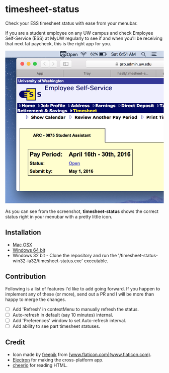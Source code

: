 # timesheet-status

Check your ESS timesheet status with ease from your menubar.

If you are a student employee on any UW campus and check Employee Self-Service (ESS) at MyUW regularly to see if and when you'll be receiving that next fat paycheck, this is the right app for you.

![timesheet-status app](assets/screenshot.png)

As you can see from the screenshot, **timesheet-status** shows the correct status right in your menubar with a pretty little icon.

## Installation

- [Mac OSX](https://github.com/hasit/timesheet-status/releases/download/v1.0.0/timesheet-status-darwin.app.zip)
- [Windows 64 bit](https://github.com/hasit/timesheet-status/releases/download/v1.0.0/timesheet-status-win32-x64.exe)
- Windows 32 bit - Clone the repository and run the '/timesheet-status-win32-ia32/timesheet-status.exe' executable.

## Contribution

Following is a list of features I'd like to add going forward. If you happen to implement any of these (or more), send out a PR and I will be more than happy to merge the changes.

- [ ] Add 'Refresh' in contextMenu to manually refresh the status.
- [ ] Auto-refresh in default (say 10 minutes) internal.
- [ ] Add 'Preferences' window to set Auto-refresh interval.
- [ ] Add ability to see part timesheet statuses.

## Credit

- Icon made by [freepik](http://www.flaticon.com/authors/freepik) from [www.flaticon.com](www.flaticon.com).
- [Electron](http://electron.atom.io) for making the cross-platform app.
- [cheerio](https://github.com/cheeriojs/cheerio) for reading HTML.
